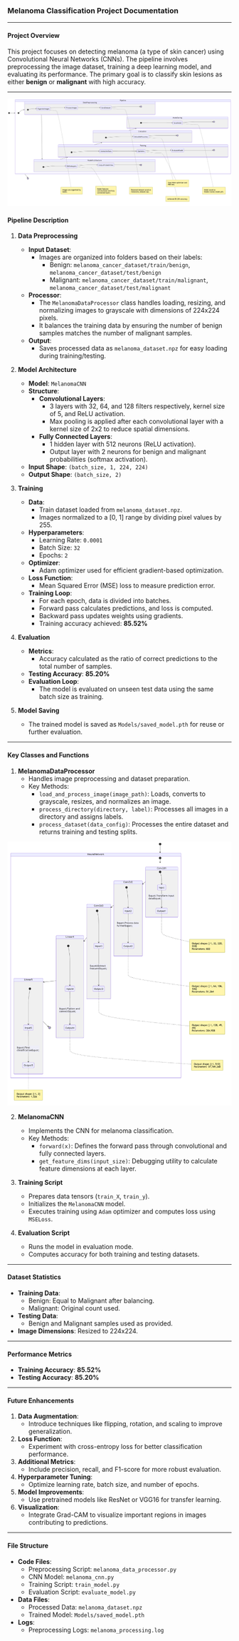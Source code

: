 ### Melanoma Classification Project Documentation

---

#### **Project Overview**
This project focuses on detecting melanoma (a type of skin cancer) using Convolutional Neural Networks (CNNs). The pipeline involves preprocessing the image dataset, training a deep learning model, and evaluating its performance. The primary goal is to classify skin lesions as either **benign** or **malignant** with high accuracy.

---

![Pipeline Architecture](diagram1.png)

#### **Pipeline Description**

1. **Data Preprocessing**
   - **Input Dataset**:
     - Images are organized into folders based on their labels:
       - Benign: `melanoma_cancer_dataset/train/benign`, `melanoma_cancer_dataset/test/benign`
       - Malignant: `melanoma_cancer_dataset/train/malignant`, `melanoma_cancer_dataset/test/malignant`
   - **Processor**:
     - The `MelanomaDataProcessor` class handles loading, resizing, and normalizing images to grayscale with dimensions of 224x224 pixels.
     - It balances the training data by ensuring the number of benign samples matches the number of malignant samples.
   - **Output**:
     - Saves processed data as `melanoma_dataset.npz` for easy loading during training/testing.

2. **Model Architecture**
   - **Model**: `MelanomaCNN`
   - **Structure**:
     - **Convolutional Layers**:
       - 3 layers with 32, 64, and 128 filters respectively, kernel size of 5, and ReLU activation.
       - Max pooling is applied after each convolutional layer with a kernel size of 2x2 to reduce spatial dimensions.
     - **Fully Connected Layers**:
       - 1 hidden layer with 512 neurons (ReLU activation).
       - Output layer with 2 neurons for benign and malignant probabilities (softmax activation).
   - **Input Shape**: `(batch_size, 1, 224, 224)`
   - **Output Shape**: `(batch_size, 2)`

3. **Training**
   - **Data**:
     - Train dataset loaded from `melanoma_dataset.npz`.
     - Images normalized to a [0, 1] range by dividing pixel values by 255.
   - **Hyperparameters**:
     - Learning Rate: `0.0001`
     - Batch Size: `32`
     - Epochs: `2`
   - **Optimizer**:
     - Adam optimizer used for efficient gradient-based optimization.
   - **Loss Function**:
     - Mean Squared Error (MSE) loss to measure prediction error.
   - **Training Loop**:
     - For each epoch, data is divided into batches.
     - Forward pass calculates predictions, and loss is computed.
     - Backward pass updates weights using gradients.
     - Training accuracy achieved: **85.52%**

4. **Evaluation**
   - **Metrics**:
     - Accuracy calculated as the ratio of correct predictions to the total number of samples.
   - **Testing Accuracy**: **85.20%**
   - **Evaluation Loop**:
     - The model is evaluated on unseen test data using the same batch size as training.

5. **Model Saving**
   - The trained model is saved as `Models/saved_model.pth` for reuse or further evaluation.

---

#### **Key Classes and Functions**

1. **MelanomaDataProcessor**
   - Handles image preprocessing and dataset preparation.
   - Key Methods:
     - `load_and_process_image(image_path)`: Loads, converts to grayscale, resizes, and normalizes an image.
     - `process_directory(directory, label)`: Processes all images in a directory and assigns labels.
     - `process_dataset(data_config)`: Processes the entire dataset and returns training and testing splits.

![MelanomaCNN](diagram.png)

2. **MelanomaCNN**
   - Implements the CNN for melanoma classification.
   - Key Methods:
     - `forward(x)`: Defines the forward pass through convolutional and fully connected layers.
     - `get_feature_dims(input_size)`: Debugging utility to calculate feature dimensions at each layer.

3. **Training Script**
   - Prepares data tensors (`train_X`, `train_y`).
   - Initializes the `MelanomaCNN` model.
   - Executes training using `Adam` optimizer and computes loss using `MSELoss`.

4. **Evaluation Script**
   - Runs the model in evaluation mode.
   - Computes accuracy for both training and testing datasets.

---

#### **Dataset Statistics**
- **Training Data**:
  - Benign: Equal to Malignant after balancing.
  - Malignant: Original count used.
- **Testing Data**:
  - Benign and Malignant samples used as provided.
- **Image Dimensions**: Resized to 224x224.

---

#### **Performance Metrics**
- **Training Accuracy**: **85.52%**
- **Testing Accuracy**: **85.20%**

---

#### **Future Enhancements**
1. **Data Augmentation**:
   - Introduce techniques like flipping, rotation, and scaling to improve generalization.
2. **Loss Function**:
   - Experiment with cross-entropy loss for better classification performance.
3. **Additional Metrics**:
   - Include precision, recall, and F1-score for more robust evaluation.
4. **Hyperparameter Tuning**:
   - Optimize learning rate, batch size, and number of epochs.
5. **Model Improvements**:
   - Use pretrained models like ResNet or VGG16 for transfer learning.
6. **Visualization**:
   - Integrate Grad-CAM to visualize important regions in images contributing to predictions.

---

#### **File Structure**
- **Code Files**:
  - Preprocessing Script: `melanoma_data_processor.py`
  - CNN Model: `melanoma_cnn.py`
  - Training Script: `train_model.py`
  - Evaluation Script: `evaluate_model.py`
- **Data Files**:
  - Processed Data: `melanoma_dataset.npz`
  - Trained Model: `Models/saved_model.pth`
- **Logs**:
  - Preprocessing Logs: `melanoma_processing.log`



